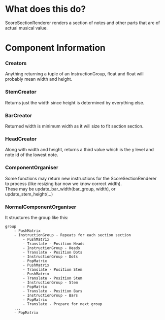 # What does this do?
ScoreSectionRenderer renders a section of notes and other parts that are of actual musical value.

# Component Information
### Creators
Anything returning a tuple of an InstructionGroup, float and float will probably mean width and height.

### StemCreator
Returns just the width since height is determined by everything else.

### BarCreator
Returned width is minimum width as it will size to fit section section.

### HeadCreator
Along with width and height, returns a third value which is the y level and note id of the lowest note.

### ComponentOrganiser
Some functions may return new instructions for the ScoreSectionRenderer to process (like resizing bar now we know 
correct width).  
These may be update_bar_width(bar_group, width), or update_stem_height(...)

### NormalComponentOrganiser
It structures the group like this:
```
group
    - PushMatrix
    - InstructionGroup - Repeats for each section section
        - PushMatrix
        - Translate - Position Heads
        - InstructionGroup - Heads
        - Translate - Position Dots
        - InstructionGroup - Dots
        - PopMatrix
        - PushMatrix
        - Translate - Position Stem
        - PushMatrix
        - Translate - Position Stem
        - InstructionGroup - Stem
        - PopMatrix
        - Translate - Position Bars
        - InstructionGroup - Bars
        - PopMatrix
        - Translate - Prepare for next group
    ...
    - PopMatrix
```

